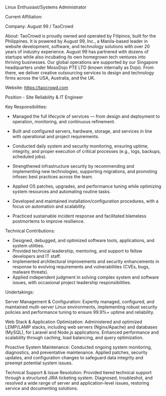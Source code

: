 Linux Enthusiast/Systems Administrator

Current Affiliation:

Company: August 99 / TaoCrowd

About: TaoCrowd is proudly owned and operated by Filipinos, built for the Philippines. It is powered by August 99, Inc., a Manila-based leader in website development, software, and technology solutions with over 20 years of industry experience. August 99 has partnered with dozens of startups while also incubating its own homegrown tech ventures into thriving businesses. Our global operations are supported by our Singapore headquarters under MosoDojo PTE LTD (known internally as Dojo). From there, we deliver creative outsourcing services to design and technology firms across the USA, Australia, and the UK.

Website: https://taocrowd.com

Position - Site Reliability & IT Engineer

Key Responsibilities:

- Managed the full lifecycle of services — from design and deployment to operation, monitoring, and continuous refinement.

- Built and configured servers, hardware, storage, and services in line with operational and project requirements.

- Conducted daily system and security monitoring, ensuring uptime, integrity, and proper execution of critical processes (e.g., logs, backups, scheduled jobs).

- Strengthened infrastructure security by recommending and implementing new technologies, supporting migrations, and promoting infosec best practices across the team.

- Applied OS patches, upgrades, and performance tuning while optimizing system resources and automating routine tasks.

- Developed and maintained installation/configuration procedures, with a focus on automation and scalability.

- Practiced sustainable incident response and facilitated blameless postmortems to improve resilience.

Technical Contributions:

- Designed, debugged, and optimized software tools, applications, and system utilities.
- Provided technical leadership, mentoring, and support to fellow developers and IT staff.
- Implemented architectural improvements and security enhancements in response to evolving requirements and vulnerabilities (CVEs, bugs, malware threats).
- Applied independent judgment in solving complex system and software issues, with occasional project leadership responsibilities.

Undertakings:

Server Management & Configuration: Expertly managed, configured, and maintained multi-server Linux environments, implementing robust security policies and performance tuning to ensure 99.9%+ uptime and reliability.

Web Stack & Application Optimization: Administered and optimized LEMP/LAMP stacks, including web servers (Nginx/Apache) and databases (MySQL), for Laravel and Node.js applications. Enhanced performance and scalability through caching, load balancing, and query optimization.

Proactive System Maintenance: Conducted ongoing system monitoring, diagnostics, and preventative maintenance. Applied patches, security updates, and configuration changes to safeguard data integrity and preempt potential system issues.

Technical Support & Issue Resolution: Provided tiered technical support through a structured JIRA ticketing system. Diagnosed, troubleshot, and resolved a wide range of server and application-level issues, restoring service and documenting solutions.
